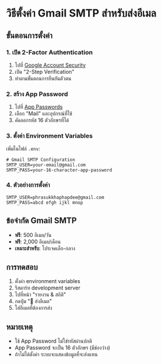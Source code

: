 # วิธีตั้งค่า Gmail SMTP สำหรับส่งอีเมล

## ขั้นตอนการตั้งค่า

### 1. เปิด 2-Factor Authentication
1. ไปที่ [Google Account Security](https://myaccount.google.com/security)
2. เปิด "2-Step Verification"
3. ทำตามขั้นตอนการยืนยันตัวตน

### 2. สร้าง App Password
1. ไปที่ [App Passwords](https://myaccount.google.com/apppasswords)
2. เลือก "Mail" และอุปกรณ์ที่ใช้
3. คัดลอกรหัส 16 ตัวอักษรที่ได้

### 3. ตั้งค่า Environment Variables
เพิ่มในไฟล์ `.env`:

```env
# Gmail SMTP Configuration
SMTP_USER=your-email@gmail.com
SMTP_PASS=your-16-character-app-password
```

### 4. ตัวอย่างการตั้งค่า
```env
SMTP_USER=phrasukkhaphapdee@gmail.com
SMTP_PASS=abcd efgh ijkl mnop
```

## ข้อจำกัด Gmail SMTP
- **ฟรี**: 500 อีเมล/วัน
- **ฟรี**: 2,000 อีเมล/เดือน
- **เหมาะสำหรับ**: โปรเจคเล็ก-กลาง

## การทดสอบ
1. ตั้งค่า environment variables
2. รีสตาร์ท development server
3. ไปที่หน้า "รายงาน & สถิติ"
4. กดปุ่ม "📧 ส่งอีเมล"
5. ใส่อีเมลที่ต้องการส่ง

## หมายเหตุ
- ใช้ App Password ไม่ใช่รหัสผ่านปกติ
- App Password จะเป็น 16 ตัวอักษร (มีช่องว่าง)
- ถ้าไม่ได้ตั้งค่า ระบบจะแสดงข้อมูลที่จะส่งแทน
